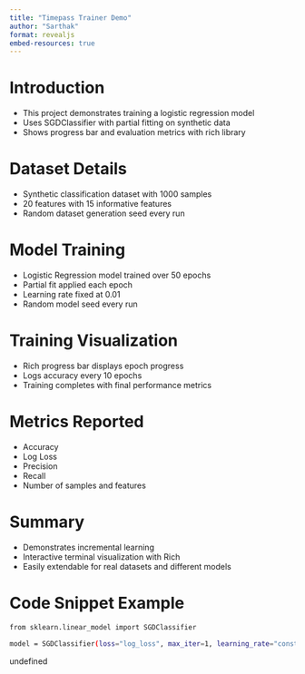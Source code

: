 ```yaml
---
title: "Timepass Trainer Demo"
author: "Sarthak"
format: revealjs
embed-resources: true
---
```


# Introduction

- This project demonstrates training a logistic regression model  
- Uses SGDClassifier with partial fitting on synthetic data  
- Shows progress bar and evaluation metrics with rich library

# Dataset Details

- Synthetic classification dataset with 1000 samples  
- 20 features with 15 informative features  
- Random dataset generation seed every run  

# Model Training

- Logistic Regression model trained over 50 epochs  
- Partial fit applied each epoch  
- Learning rate fixed at 0.01  
- Random model seed every run  

# Training Visualization

- Rich progress bar displays epoch progress  
- Logs accuracy every 10 epochs  
- Training completes with final performance metrics

# Metrics Reported

- Accuracy  
- Log Loss  
- Precision  
- Recall  
- Number of samples and features

# Summary

- Demonstrates incremental learning  
- Interactive terminal visualization with Rich  
- Easily extendable for real datasets and different models  

# Code Snippet Example
```bash
from sklearn.linear_model import SGDClassifier

model = SGDClassifier(loss="log_loss", max_iter=1, learning_rate="constant", eta0=0.01)

```
undefined